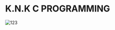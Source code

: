 # K.N.K C PROGRAMMING
![123](https://github.com/seonginnnnn/K.N.K/assets/76873504/bb4fe2af-a04f-4707-922f-f71869811abe)
